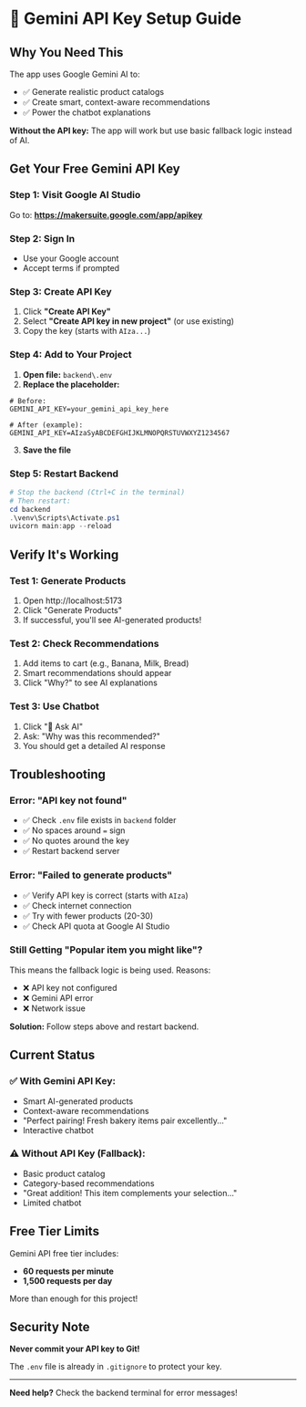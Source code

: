 # 🔑 Gemini API Key Setup Guide

## Why You Need This

The app uses Google Gemini AI to:
- ✅ Generate realistic product catalogs
- ✅ Create smart, context-aware recommendations
- ✅ Power the chatbot explanations

**Without the API key:** The app will work but use basic fallback logic instead of AI.

## Get Your Free Gemini API Key

### Step 1: Visit Google AI Studio
Go to: **https://makersuite.google.com/app/apikey**

### Step 2: Sign In
- Use your Google account
- Accept terms if prompted

### Step 3: Create API Key
1. Click **"Create API Key"**
2. Select **"Create API key in new project"** (or use existing)
3. Copy the key (starts with `AIza...`)

### Step 4: Add to Your Project

1. **Open file:** `backend\.env`
2. **Replace the placeholder:**

```env
# Before:
GEMINI_API_KEY=your_gemini_api_key_here

# After (example):
GEMINI_API_KEY=AIzaSyABCDEFGHIJKLMNOPQRSTUVWXYZ1234567
```

3. **Save the file**

### Step 5: Restart Backend

```powershell
# Stop the backend (Ctrl+C in the terminal)
# Then restart:
cd backend
.\venv\Scripts\Activate.ps1
uvicorn main:app --reload
```

## Verify It's Working

### Test 1: Generate Products
1. Open http://localhost:5173
2. Click "Generate Products"
3. If successful, you'll see AI-generated products!

### Test 2: Check Recommendations
1. Add items to cart (e.g., Banana, Milk, Bread)
2. Smart recommendations should appear
3. Click "Why?" to see AI explanations

### Test 3: Use Chatbot
1. Click "💬 Ask AI"
2. Ask: "Why was this recommended?"
3. You should get a detailed AI response

## Troubleshooting

### Error: "API key not found"
- ✅ Check `.env` file exists in `backend` folder
- ✅ No spaces around `=` sign
- ✅ No quotes around the key
- ✅ Restart backend server

### Error: "Failed to generate products"
- ✅ Verify API key is correct (starts with `AIza`)
- ✅ Check internet connection
- ✅ Try with fewer products (20-30)
- ✅ Check API quota at Google AI Studio

### Still Getting "Popular item you might like"?
This means the fallback logic is being used. Reasons:
- ❌ API key not configured
- ❌ Gemini API error
- ❌ Network issue

**Solution:** Follow steps above and restart backend.

## Current Status

### ✅ With Gemini API Key:
- Smart AI-generated products
- Context-aware recommendations
- "Perfect pairing! Fresh bakery items pair excellently..."
- Interactive chatbot

### ⚠️ Without API Key (Fallback):
- Basic product catalog
- Category-based recommendations  
- "Great addition! This item complements your selection..."
- Limited chatbot

## Free Tier Limits

Gemini API free tier includes:
- **60 requests per minute**
- **1,500 requests per day**

More than enough for this project!

## Security Note

**Never commit your API key to Git!**

The `.env` file is already in `.gitignore` to protect your key.

---

**Need help?** Check the backend terminal for error messages!
